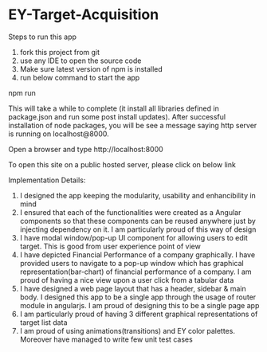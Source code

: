 # EY-Target-Acquisition
Steps to run this app

1. fork this project from git
2. use any IDE to open the source code
3. Make sure latest version of npm is installed
4. run below command to start the app

  npm run

This will take a while to complete (it install all libraries defined in package.json and run some post install updates). After successful installation of node packages, you will be see a message saying http server is running on localhost@8000.

Open a browser and type http://localhost:8000

To open this site on a public hosted server, please click on below link



Implementation Details:

1. I designed the app keeping the modularity, usability and enhancibility in mind
2. I ensured that each of the functionalities were created as a Angular components so that these components can be reused anywhere just by injecting dependency on it. I am particularly proud of this way of design
3. I have modal window/pop-up UI component for allowing users to edit target. This is good from user experience point of view
4. I have depicted Financial Performance of a company graphically. I have provided users to navigate to a pop-up window which has graphical representation(bar-chart) of financial performance of a company. I am proud of having a nice view upon a user click from a tabular data
5. I have designed a web page layout that has a header, sidebar & main body. I designed this app to be a single app through the usage of router module in angularjs. I am proud of designing this to be a single page app
6. I am particularly proud of having 3 different graphical representations of target list data
7. I am proud of using animations(transitions) and EY color palettes. Moreover have managed to write few unit test cases